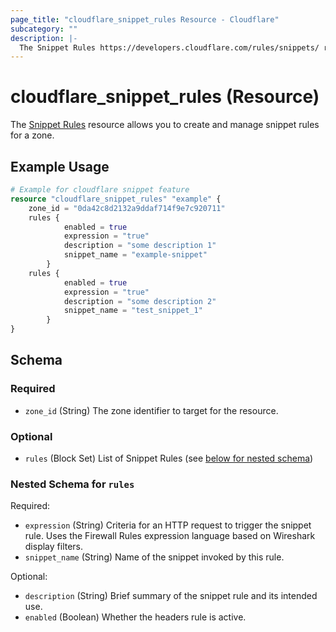 ```yaml
---
page_title: "cloudflare_snippet_rules Resource - Cloudflare"
subcategory: ""
description: |-
  The Snippet Rules https://developers.cloudflare.com/rules/snippets/ resource allows you to create and manage snippet rules for a zone.
---
```


# cloudflare_snippet_rules (Resource)

The [Snippet Rules](https://developers.cloudflare.com/rules/snippets/) resource allows you to create and manage snippet rules for a zone.

## Example Usage

```terraform
# Example for cloudflare snippet feature
resource "cloudflare_snippet_rules" "example" {
    zone_id = "0da42c8d2132a9ddaf714f9e7c920711"
    rules {
			enabled = true
			expression = "true"
			description = "some description 1"
			snippet_name = "example-snippet"
		}
	rules {
			enabled = true
			expression = "true"
			description = "some description 2"
			snippet_name = "test_snippet_1"
		}
}
```
<!-- schema generated by tfplugindocs -->
## Schema

### Required

- `zone_id` (String) The zone identifier to target for the resource.

### Optional

- `rules` (Block Set) List of Snippet Rules (see [below for nested schema](#nestedblock--rules))

<a id="nestedblock--rules"></a>
### Nested Schema for `rules`

Required:

- `expression` (String) Criteria for an HTTP request to trigger the snippet rule. Uses the Firewall Rules expression language based on Wireshark display filters.
- `snippet_name` (String) Name of the snippet invoked by this rule.

Optional:

- `description` (String) Brief summary of the snippet rule and its intended use.
- `enabled` (Boolean) Whether the headers rule is active.


